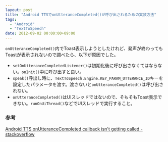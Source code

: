 ```yaml
---
layout: post
title: "Android TTSでonUtteranceCompleted()が呼び出されるための実装方法"
tags:
  - "Android"
  - "TextToSpeech"
date: 2012-09-02 00:00:00+09:00
---
```


`onUtteranceCompleted()`内でToast表示しようとしたけれど、発声が終わってもToastが表示されないので調べたら、以下が原因でした。

- `setOnUtteranceCompletedListener()`は初期化後に呼び出さなくてはならない。`onInit()`中に呼び出すと良い。
- `speak()`呼出し時に、`TextToSpeech.Engine.KEY_PARAM_UTTERANCE_ID`キーを設定したパラメータを渡す。渡さないと`onUtteranceCompleted()`は呼び出されない。
- `onUtteranceCompleted()`はUIスレッドではないので、そもそもToast表示できない。`runOnUiThread()`などでUIスレッドで実行すること。

### 参考

[Android TTS onUtteranceCompleted callback isn't getting called - stackoverflow](http://stackoverflow.com/questions/4652969/android-tts-onutterancecompleted-callback-isnt-getting-called)

